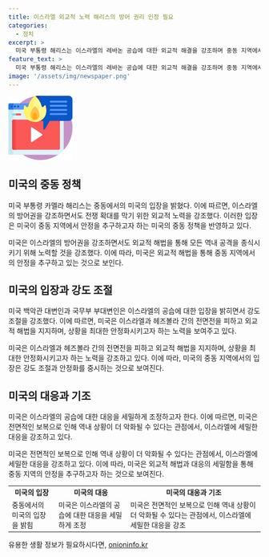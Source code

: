 ```yaml
---
title: 이스라엘 외교적 노력 해리스의 방어 권리 인정 필요
categories:
  - 정치
excerpt: >
  미국 부통령 해리스는 이스라엘의 레바논 공습에 대한 외교적 해결을 강조하며 중동 지역에서의 전면전을 원치 않음을 밝혔다. 미국 국무부 또한 이스라엘의 공습에 대한 입장을 밝히지 않았고, 이스라엘이 보복 계획을 밝히도록 하고 있다. 이스라엘의 레바논 공습에 대한 미국의 조정된 대응 압박은 통제 불능 상황을 방지하기 위한 것으로 알려졌다.
feature_text: >
  미국 부통령 해리스는 이스라엘의 레바논 공습에 대한 외교적 해결을 강조하며 중동 지역에서의 전면전을 원치 않음을 밝혔다. 미국 국무부 또한 이스라엘의 공습에 대한 입장을 밝히지 않았고, 이스라엘이 보복 계획을 밝히도록 하고 있다. 이스라엘의 레바논 공습에 대한 미국의 조정된 대응 압박은 통제 불능 상황을 방지하기 위한 것으로 알려졌다.
image: '/assets/img/newspaper.png'
---
```


<p><img src="/assets/img/news.png" alt="rentncar 속보" /></p>

<h2 data-ke-size="size26">미국의 중동 정책</h2>

<p>미국 부통령 카멜라 해리스는 중동에서의 미국의 입장을 밝혔다. 이에 따르면, 이스라엘의 방어권을 강조하면서도 전쟁 확대를 막기 위한 외교적 노력을 강조했다. 이러한 입장은 미국이 중동 지역에서 안정을 추구하고자 하는 미국의 중동 정책을 반영하고 있다.</p>

<p data-ke-size="size16">
미국은 이스라엘의 방어권을 강조하면서도 외교적 해법을 통해 모든 역내 공격을 종식시키기 위해 노력할 것을 강조했다. 이에 따라, 미국은 외교적 해법을 통해 중동 지역에서의 안정을 추구하고 있는 것으로 보인다.</p>

<h2 data-ke-size="size26">미국의 입장과 강도 조절</h2>

<p>미국 백악관 대변인과 국무부 부대변인은 이스라엘의 공습에 대한 입장을 밝히면서 강도 조절을 강조했다. 이에 따르면, 미국은 이스라엘과 헤즈볼라 간의 전면전을 피하고 외교적 해법을 지지하며, 상황을 최대한 안정화시키고자 하는 노력을 보여주고 있다.</p>

<p data-ke-size="size16">
미국은 이스라엘과 헤즈볼라 간의 전면전을 피하고 외교적 해법을 지지하며, 상황을 최대한 안정화시키고자 하는 노력을 강조하고 있다. 이에 따라, 미국의 중동 지역에서의 입장은 강도 조절과 안정화를 중시하는 것으로 보여진다.</p>

<h2 data-ke-size="size26">미국의 대응과 기조</h2>

<p>미국은 이스라엘의 공습에 대한 대응을 세밀하게 조정하고자 한다. 이에 따르면, 미국은 전면적인 보복으로 인해 역내 상황이 더 악화될 수 있다는 관점에서, 이스라엘에 세밀한 대응을 강조하고 있다.</p>

<p data-ke-size="size16">
미국은 전면적인 보복으로 인해 역내 상황이 더 악화될 수 있다는 관점에서, 이스라엘에 세밀한 대응을 강조하고 있다. 이에 따라, 미국은 외교적 해법과 대응의 세밀함을 통해 중동 지역의 안정을 추구하고자 하는 것으로 보여진다.</p>

<table>
    <tr>
        <td style="text-align: center; height: 17px;"><b>미국의 입장</b></td>
        <td style="text-align: center; height: 17px;"><b>미국의 대응</b></td>
        <td style="text-align: center; height: 17px;"><b>미국의 대응과 기조</b></td>
    </tr>
    <tr>
        <td>중동에서의 미국의 입장을 밝힘</td>
        <td>미국은 이스라엘의 공습에 대한 대응을 세밀하게 조정</td>
        <td>미국은 전면적인 보복으로 인해 역내 상황이 더 악화될 수 있다는 관점에서, 이스라엘에 세밀한 대응을 강조</td>
    </tr>
</table>
유용한 생활 정보가 필요하시다면, <a href="https://onioninfo.kr" rel="dofollow">onioninfo.kr</a>


